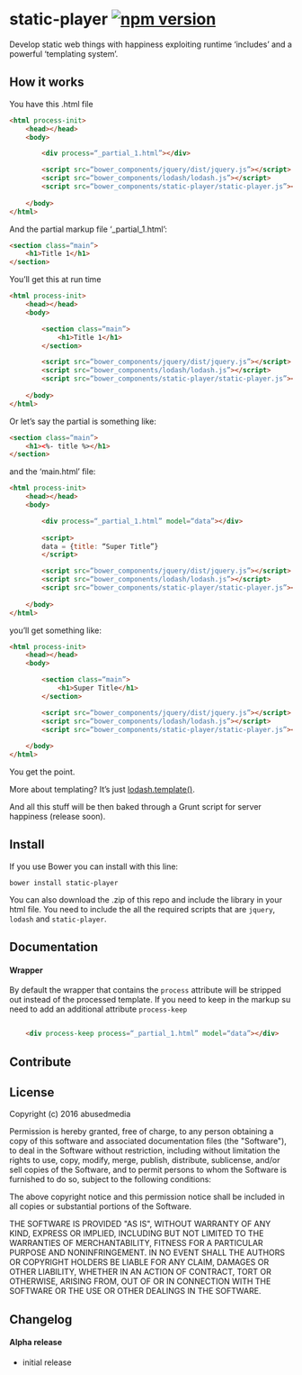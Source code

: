 # static-player [![npm version](https://badge.fury.io/js/static-player.svg)](https://badge.fury.io/js/static-player)

Develop static web things with happiness exploiting runtime ‘includes’ and a powerful ‘templating system’.




## How it works

You have this .html file

```html
<html process-init>
	<head></head>
	<body>

		<div process=“_partial_1.html”></div>

		<script src=“bower_components/jquery/dist/jquery.js”></script>
		<script src=“bower_components/lodash/lodash.js”></script>
		<script src=“bower_components/static-player/static-player.js”></script>
		
	</body>
</html>
```

And the partial markup file ‘_partial_1.html’:

```html
<section class=“main”>
	<h1>Title 1</h1>
</section>
```

You’ll get this at run time

```html
<html process-init>
	<head></head>
	<body>

		<section class=“main”>
			<h1>Title 1</h1>
		</section>

		<script src=“bower_components/jquery/dist/jquery.js”></script>
		<script src=“bower_components/lodash/lodash.js”></script>
		<script src=“bower_components/static-player/static-player.js”></script>
		
	</body>
</html>
```


Or let’s say the partial is something like:

```html
<section class=“main”>
	<h1><%- title %></h1>
</section>
```

and the ‘main.html’ file:

```html
<html process-init>
	<head></head>
	<body>

		<div process=“_partial_1.html” model=“data”></div>
		
		<script>
		data = {title: “Super Title”}
		</script>

		<script src=“bower_components/jquery/dist/jquery.js”></script>
		<script src=“bower_components/lodash/lodash.js”></script>
		<script src=“bower_components/static-player/static-player.js”></script>
		
	</body>
</html>
```

you’ll get something like:

```html
<html process-init>
	<head></head>
	<body>

		<section class=“main”>
			<h1>Super Title</h1>
		</section>

		<script src=“bower_components/jquery/dist/jquery.js”></script>
		<script src=“bower_components/lodash/lodash.js”></script>
		<script src=“bower_components/static-player/static-player.js”></script>
		
	</body>
</html>
```

You get the point.

More about templating? It’s just [lodash.template()](https://lodash.com/docs#template).

And all this stuff will be then baked through a Grunt script for server happiness (release soon).




## Install

If you use Bower you can install with this line:

	bower install static-player

You can also download the .zip of this repo and include the library in your html file.
You need to include the all the required scripts that are ```jquery```, ```lodash``` and ```static-player```.




## Documentation


#### Wrapper

By default the wrapper that contains the ```process``` attribute will be stripped out instead of the processed template.
If you need to keep in the markup su need to add an additional attribute ```process-keep```

```html

	<div process-keep process=“_partial_1.html” model=“data”></div>

```


## Contribute


## License

Copyright (c) 2016 abusedmedia

Permission is hereby granted, free of charge, to any person
obtaining a copy of this software and associated documentation
files (the "Software"), to deal in the Software without
restriction, including without limitation the rights to use,
copy, modify, merge, publish, distribute, sublicense, and/or sell
copies of the Software, and to permit persons to whom the
Software is furnished to do so, subject to the following
conditions:

The above copyright notice and this permission notice shall be
included in all copies or substantial portions of the Software.

THE SOFTWARE IS PROVIDED "AS IS", WITHOUT WARRANTY OF ANY KIND,
EXPRESS OR IMPLIED, INCLUDING BUT NOT LIMITED TO THE WARRANTIES
OF MERCHANTABILITY, FITNESS FOR A PARTICULAR PURPOSE AND
NONINFRINGEMENT. IN NO EVENT SHALL THE AUTHORS OR COPYRIGHT
HOLDERS BE LIABLE FOR ANY CLAIM, DAMAGES OR OTHER LIABILITY,
WHETHER IN AN ACTION OF CONTRACT, TORT OR OTHERWISE, ARISING
FROM, OUT OF OR IN CONNECTION WITH THE SOFTWARE OR THE USE OR
OTHER DEALINGS IN THE SOFTWARE.


## Changelog

#### Alpha release

- initial release
